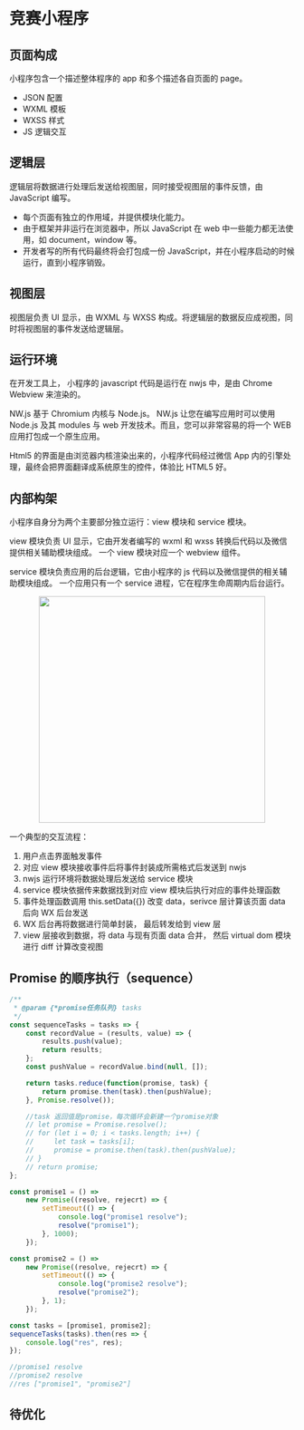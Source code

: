 # 竞赛小程序

## 页面构成

小程序包含一个描述整体程序的 app 和多个描述各自页面的 page。

* JSON 配置
* WXML 模板
* WXSS 样式
* JS 逻辑交互

## 逻辑层

逻辑层将数据进行处理后发送给视图层，同时接受视图层的事件反馈，由 JavaScript 编写。

* 每个页面有独立的作用域，并提供模块化能力。
* 由于框架并非运行在浏览器中，所以 JavaScript 在 web 中一些能力都无法使用，如 document，window 等。
* 开发者写的所有代码最终将会打包成一份 JavaScript，并在小程序启动的时候运行，直到小程序销毁。

## 视图层

视图层负责 UI 显示，由 WXML 与 WXSS 构成。将逻辑层的数据反应成视图，同时将视图层的事件发送给逻辑层。

## 运行环境

在开发工具上， 小程序的 javascript 代码是运行在 nwjs 中，是由 Chrome Webview 来渲染的。

NW.js 基于 Chromium 内核与 Node.js。
NW.js 让您在编写应用时可以使用 Node.js 及其 modules 与 web 开发技术。而且，您可以非常容易的将一个 WEB 应用打包成一个原生应用。

Html5 的界面是由浏览器内核渲染出来的，小程序代码经过微信 App 内的引擎处理，最终会把界面翻译成系统原生的控件，体验比 HTML5 好。

## 内部构架

小程序自身分为两个主要部分独立运行：view 模块和 service 模块。

view 模块负责 UI 显示，它由开发者编写的 wxml 和 wxss 转换后代码以及微信提供相关辅助模块组成。 一个 view 模块对应一个 webview 组件。

service 模块负责应用的后台逻辑，它由小程序的 js 代码以及微信提供的相关辅助模块组成。 一个应用只有一个 service 进程，它在程序生命周期内后台运行。

<div align="center"><img width="400" height="400" src="http://p42jcfxfo.bkt.clouddn.com/images/thinkin/app1.jpg"/></div>

一个典型的交互流程：

1. 用户点击界面触发事件
2. 对应 view 模块接收事件后将事件封装成所需格式后发送到 nwjs
3. nwjs 运行环境将数据处理后发送给 service 模块
4. service 模块依据传来数据找到对应 view 模块后执行对应的事件处理函数
5. 事件处理函数调用 this.setData({}) 改变 data，serivce 层计算该页面 data 后向 WX 后台发送
6. WX 后台再将数据进行简单封装， 最后转发给到 view 层
7. view 层接收到数据，将 data 与现有页面 data 合并， 然后 virtual dom 模块进行 diff 计算改变视图

## Promise 的顺序执行（sequence）

```javascript
/**
 * @param {*promise任务队列} tasks
 */
const sequenceTasks = tasks => {
    const recordValue = (results, value) => {
        results.push(value);
        return results;
    };
    const pushValue = recordValue.bind(null, []);

    return tasks.reduce(function(promise, task) {
        return promise.then(task).then(pushValue);
    }, Promise.resolve());

    //task 返回值是promise，每次循环会新建一个promise对象
    // let promise = Promise.resolve();
    // for (let i = 0; i < tasks.length; i++) {
    //     let task = tasks[i];
    //     promise = promise.then(task).then(pushValue);
    // }
    // return promise;
};

const promise1 = () =>
    new Promise((resolve, rejecrt) => {
        setTimeout(() => {
            console.log("promise1 resolve");
            resolve("promise1");
        }, 1000);
    });

const promise2 = () =>
    new Promise((resolve, rejecrt) => {
        setTimeout(() => {
            console.log("promise2 resolve");
            resolve("promise2");
        }, 1);
    });

const tasks = [promise1, promise2];
sequenceTasks(tasks).then(res => {
    console.log("res", res);
});

//promise1 resolve
//promise2 resolve
//res ["promise1", "promise2"]
```

##

## 待优化
